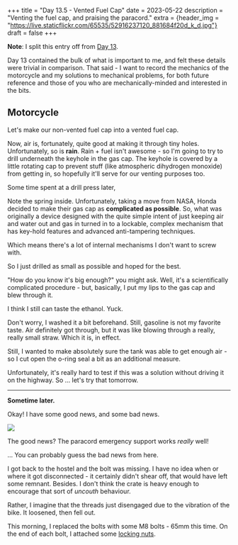 +++
title = "Day 13.5 - Vented Fuel Cap"
date = 2023-05-22
description = "Venting the fuel cap, and praising the paracord."
extra = {header_img = "https://live.staticflickr.com/65535/52916237120_881684f20d_k_d.jpg"}
draft = false
+++

**Note**: I split this entry off from [Day 13](https://blog.andromeda.is/day13/). 

Day 13 contained the bulk of what is important to me, and felt these details were trivial in comparison. That said - I want to record the mechanics of the motorcycle and my solutions to mechanical problems, for both future reference and those of you who are mechanically-minded and interested in the bits. 

## Motorcycle

Let's make our non-vented fuel cap into a vented fuel cap. 

Now, air is, fortunately, quite good at making it through tiny holes. Unfortunately, so is **rain**. Rain + fuel isn't awesome - so I'm going to try to drill underneath the keyhole in the gas cap. The keyhole is covered by a little rotating cap to prevent stuff (like atmospheric dihydrogen monoxide) from getting in, so hopefully it'll serve for our venting purposes too.

Some time spent at a drill press later, 

<div class="gallery">
    <a href="https://live.staticflickr.com/65535/52916237120_881684f20d_k_d.jpg" data-ngthumb="https://live.staticflickr.com/65535/52916237120_2a5146350c_c_d.jpg"></a>
</div>

Note the spring inside. Unfortunately, taking a move from NASA, Honda decided to make their gas cap as **complicated as possible**. So, what was originally a device designed with the quite simple intent of just keeping air and water out and gas in turned in to a lockable, complex mechanism that has key-hold features and advanced anti-tampering techniques.

Which means there's a lot of internal mechanisms I don't want to screw with.

So I just drilled as small as possible and hoped for the best. 

"How do you know it's big enough?" you might ask. Well, it's a scientifically complicated procedure - but, basically, I put my lips to the gas cap and blew through it. 

I think I still can taste the ethanol. Yuck. 

Don't worry, I washed it a bit beforehand. Still, gasoline is not my favorite taste. Air definitely got through, but it was like blowing through a really, really small straw. Which it is, in effect. 

Still, I wanted to make absolutely sure the tank was able to get enough air - so I cut open the o-ring seal a bit as an additional measure. 

<div class="gallery">
    <a href="https://live.staticflickr.com/65535/52915271862_c7f129fb4c_k_d.jpg" data-ngthumb="https://live.staticflickr.com/65535/52915271862_6fec455913_c_d.jpg"></a>
</div>

Unfortunately, it's really hard to test if this was a solution without driving it on the highway. So ... let's try that tomorrow. 

---

**Sometime later.**

Okay! I have some good news, and some bad news.

<img src="https://live.staticflickr.com/65535/52915980054_a990649ef5_o_d.gif" style="margin: 0 auto; display: block; margin-top: 0.5em; margin-bottom: 0.5em;" /> 

The good news? The paracord emergency support works *really* well! 

... You can probably guess the bad news from here.

<div class="gallery">
    <a href="https://live.staticflickr.com/65535/52916286688_584cd83ada_k_d.jpg" data-ngthumb="https://live.staticflickr.com/65535/52916286688_7cb263e123_c_d.jpg"></a>
</div>

I got back to the hostel and the bolt was missing. I have no idea when or where it got disconnected - it certainly didn't shear off, that would have left some remnant. Besides. I don't think the crate is heavy enough to encourage that sort of *uncouth* behaviour.

Rather, I imagine that the threads just disengaged due to the vibration of the bike. It loosened, then fell out. 

This morning, I replaced the bolts with some M8 bolts - 65mm this time. On the end of each bolt, I attached some [locking nuts](https://en.wikipedia.org/wiki/Locknut). 
